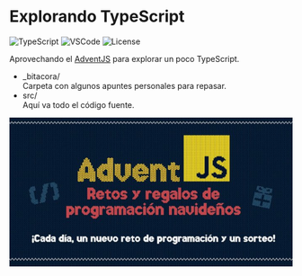# Explorando TypeScript

![TypeScript](https://img.shields.io/badge/-TypeScript-3178c6?logo=typescript&logoColor=3178c6&labelColor=white)
![VSCode](https://img.shields.io/badge/-VSCode-blue?logo=visualstudiocode&logoColor=blue&labelColor=white)
![License](https://img.shields.io/github/license/hdescobarh/rustaceology-logbook)

Aprovechando el [AdventJS](https://adventjs.dev/) para explorar un poco TypeScript.

- \_bitacora/<br>
  Carpeta con algunos apuntes personales para repasar.
- src/<br>
  Aquí va todo el código fuente.
  <br>

![adventJS](./assets/adventjs.jpg)
